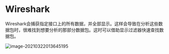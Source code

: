 # Wireshark

Wireshark会捕获指定接口上的所有数据，并全部显示。这样会导致在分析这些数据包时，很难找到想要分析的那部分数据包。这时可以借助显示过滤器快速查找数据包。

![image-20210322013645195](http://img.codekissyoung.com/2021/03/22/6073348a542512897936d0fcf261829d.png)